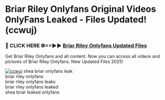 # Briar Riley Onlyfans Original Videos 0nlyFans Leaked - Files Updated! (ccwuj)

<h3>🔴 CLICK HERE 🌐==►► <a href="https://tinyurl.com/x26r9saj" rel="nofollow">Briar Riley Onlyfans Updated Files</a></h3>

Get Briar Riley Onlyfans and all content. Now you can access all videos and pictures of Briar Riley Onlyfans. New Updated Files 2025!

[![ccwuj](https://i.imgur.com/LkgZPqh.gif)](https://tinyurl.com/x26r9saj)
shea briar onlyfans leak<br>
briar riley onlyfans<br>
briar riley onlyfans leaks<br>
briar riley onlyfans leaked<br>
shea briar leaked onlyfans